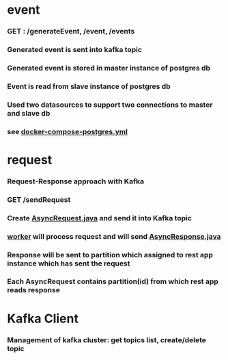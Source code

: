 # event
### GET : /generateEvent, /event, /events
### Generated event is sent into kafka topic
### Generated event is stored in master instance of postgres db
### Event is read from slave instance of postgres db
### Used two datasources to support two connections to master and slave db
### see [docker-compose-postgres.yml](..%2Fdocker-dev%2Fdocker-compose-postgres.yml)

# request
### Request-Response approach with Kafka
### GET /sendRequest
### Create [AsyncRequest.java](src%2Fmain%2Fjava%2Fbudzko%2Fzoo%2Frequest%2Fkafka%2Fprocuder%2FAsyncRequest.java) and send it into Kafka topic
### [worker](..%2Fworker) will process request and will send [AsyncResponse.java](src%2Fmain%2Fjava%2Fbudzko%2Fzoo%2Frequest%2Fkafka%2Fconsumer%2Fresponse%2FAsyncResponse.java)
### Response will be sent to partition which assigned to rest app instance which has sent the request
### Each AsyncRequest contains partition(id) from which rest app reads response

# Kafka Client
### Management of kafka cluster: get topics list, create/delete topic
